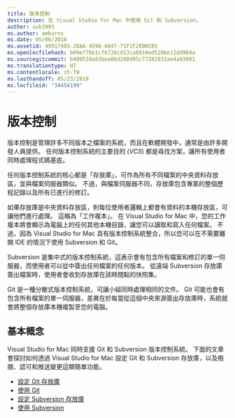 ```yaml
---
title: 版本控制
description: 在 Visual Studio for Mac 中使用 Git 和 Subversion。
author: asb3993
ms.author: amburns
ms.date: 05/06/2018
ms.assetid: 49917483-28AA-4598-A847-71F1F2E0DCB5
ms.openlocfilehash: b09e776b1cf6726cd13ca8810ed528be12dd969a
ms.sourcegitcommit: b400528a83bea06d208d95c77282631ae4a93091
ms.translationtype: HT
ms.contentlocale: zh-TW
ms.lasthandoff: 05/23/2018
ms.locfileid: "34454199"
---
```

# <a name="version-control"></a>版本控制

版本控制是管理許多不同版本之檔案的系統，而且在軟體開發中，通常是由許多開發人員提供。 任何版本控制系統的主要目的 (_VCS_) 都是尋找方案，讓所有使用者同時處理程式碼基底。

任何版本控制系統的核心都是「存放庫」，可作為所有不同檔案的中央資料存放區，並與檔案伺服器類似。 不過，與檔案伺服器不同，存放庫包含專案的整個歷程記錄以及所有已進行的修訂。

如果存放庫是中央資料存放區，則每位使用者邏輯上都會有資料的本機存放區，可讓他們進行處理。 這稱為「工作複本」。 在 Visual Studio for Mac 中，您的工作複本將會顯示為電腦上的任何其他本機目錄，讓您可以讀取和寫入任何檔案。 不過，因為 Visual Studio for Mac 具有版本控制系統整合，所以您可以在不需要離開 IDE 的情況下使用 Subversion 和 Git。

Subversion 是集中式的版本控制系統，這表示會有包含所有檔案和修訂的單一伺服器，而使用者可以從中簽出任何檔案的任何版本。 從遠端 Subversion 存放庫簽出檔案時，使用者會收到存放庫在該時間點的快照集。

Git 是一種分散式版本控制系統，可讓小組同時處理相同的文件。 Git 可能也會有包含所有檔案的單一伺服器，差異在於每當從這個中央來源簽出存放庫時，系統就會將整個存放庫本機複製至您的電腦。

## <a name="basic-concepts"></a>基本概念 

Visual Studio for Mac 同時支援 Git 和 Subversion 版本控制系統。 下面的文章會探討如何透過 Visual Studio for Mac 設定 Git 和 Subversion 存放庫，以及檢閱、認可和推送變更這類簡單功能。

* [設定 Git 存放庫](set-up-git-repository.md) 
* [使用 Git](working-with-git.md)
* [設定 Subversion 存放庫](set-up-subversion-repository.md)
* [使用 Subversion](working-with-subversion.md)
